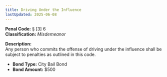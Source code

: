 ```yaml
---
title: Driving Under the Influence
lastUpdated: 2025-06-08
---
```


**Penal Code:** § [3] 6  
**Classification:** *Misdemeanor*

**Description:**  
Any person who commits the offense of driving under the influence shall be subject to penalties as outlined in this code.

- **Bond Type:** City Bail Bond  
- **Bond Amount:** $500
